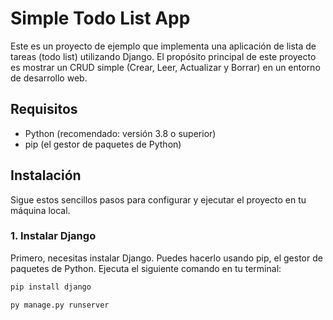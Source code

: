 # Simple Todo List App

Este es un proyecto de ejemplo que implementa una aplicación de lista de tareas (todo list) utilizando Django. El propósito principal de este proyecto es mostrar un CRUD simple (Crear, Leer, Actualizar y Borrar) en un entorno de desarrollo web.

## Requisitos

- Python (recomendado: versión 3.8 o superior)
- pip (el gestor de paquetes de Python)

## Instalación

Sigue estos sencillos pasos para configurar y ejecutar el proyecto en tu máquina local.

### 1. Instalar Django

Primero, necesitas instalar Django. Puedes hacerlo usando pip, el gestor de paquetes de Python. Ejecuta el siguiente comando en tu terminal:

```sh
pip install django

py manage.py runserver
